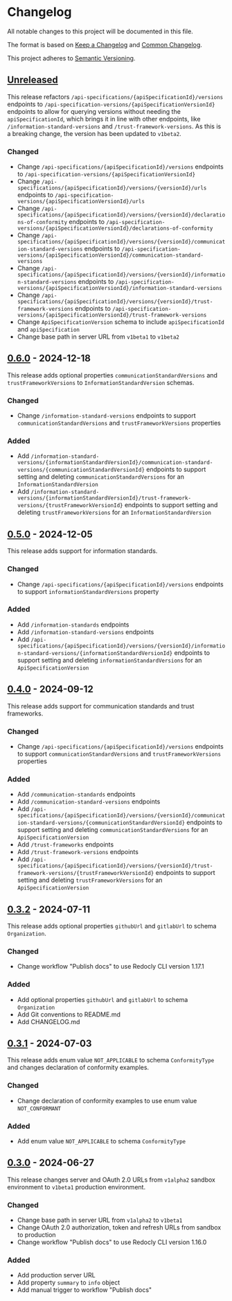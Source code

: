 ﻿# Changelog

All notable changes to this project will be documented in this file.

The format is based on [Keep a Changelog](https://keepachangelog.com/en/1.1.0/) and
[Common Changelog](https://common-changelog.org/).

This project adheres to [Semantic Versioning](https://semver.org/spec/v2.0.0.html).

## [Unreleased]

This release refactors `/api-specifications/{apiSpecificationId}/versions` endpoints to 
`/api-specification-versions/{apiSpecificationVersionId}` endpoints to allow for querying versions without needing the 
`apiSpecificationId`, which brings it in line with other endpoints, like `/information-standard-versions` and 
`/trust-framework-versions`. As this is a breaking change, the version has been updated to `v1beta2`.

### Changed

- Change `/api-specifications/{apiSpecificationId}/versions` endpoints to 
  `/api-specification-versions/{apiSpecificationVersionId}`
- Change `/api-specifications/{apiSpecificationId}/versions/{versionId}/urls` endpoints to
  `/api-specification-versions/{apiSpecificationVersionId}/urls`
- Change `/api-specifications/{apiSpecificationId}/versions/{versionId}/declarations-of-conformity` endpoints to
  `/api-specification-versions/{apiSpecificationVersionId}/declarations-of-conformity`
- Change `/api-specifications/{apiSpecificationId}/versions/{versionId}/communication-standard-versions` endpoints to
  `/api-specification-versions/{apiSpecificationVersionId}/communication-standard-versions`
- Change `/api-specifications/{apiSpecificationId}/versions/{versionId}/information-standard-versions` endpoints to
  `/api-specification-versions/{apiSpecificationVersionId}/information-standard-versions`
- Change `/api-specifications/{apiSpecificationId}/versions/{versionId}/trust-framework-versions` endpoints to
  `/api-specification-versions/{apiSpecificationVersionId}/trust-framework-versions`
- Change `ApiSpecificationVersion` schema to include `apiSpecificationId` and `apiSpecification`
- Change base path in server URL from `v1beta1` to `v1beta2`

## [0.6.0] - 2024-12-18

This release adds optional properties `communicationStandardVersions` and `trustFrameworkVersions` to
`InformationStandardVersion` schemas.

### Changed

- Change `/information-standard-versions` endpoints to support `communicationStandardVersions` and
  `trustFrameworkVersions` properties

### Added

- Add `/information-standard-versions/{informationStandardVersionId}/communication-standard-versions/{communicationStandardVersionId}`
  endpoints to support setting and deleting `communicationStandardVersions` for an `InformationStandardVersion`
- Add `/information-standard-versions/{informationStandardVersionId}/trust-framework-versions/{trustFrameworkVersionId}`
  endpoints to support setting and deleting `trustFrameworkVersions` for an `InformationStandardVersion`

## [0.5.0] - 2024-12-05

This release adds support for information standards.

### Changed

- Change `/api-specifications/{apiSpecificationId}/versions` endpoints to support `informationStandardVersions` property

### Added

- Add `/information-standards` endpoints
- Add `/information-standard-versions` endpoints
- Add `/api-specifications/{apiSpecificationId}/versions/{versionId}/information-standard-versions/{informationStandardVersionId}`
  endpoints to support setting and deleting `informationStandardVersions` for an `ApiSpecificationVersion`

## [0.4.0] - 2024-09-12

This release adds support for communication standards and trust frameworks.

### Changed

- Change `/api-specifications/{apiSpecificationId}/versions` endpoints to support `communicationStandardVersions` and 
  `trustFrameworkVersions` properties

### Added

- Add `/communication-standards` endpoints
- Add `/communication-standard-versions` endpoints
- Add `/api-specifications/{apiSpecificationId}/versions/{versionId}/communication-standard-versions/{communicationStandardVersionId}`
  endpoints to support setting and deleting `communicationStandardVersions` for an `ApiSpecificationVersion`
- Add `/trust-frameworks` endpoints
- Add `/trust-framework-versions` endpoints
- Add `/api-specifications/{apiSpecificationId}/versions/{versionId}/trust-framework-versions/{trustFrameworkVersionId}`
  endpoints to support setting and deleting `trustFrameworkVersions` for an `ApiSpecificationVersion`

## [0.3.2] - 2024-07-11

This release adds optional properties `githubUrl` and `gitlabUrl` to schema `Organization`.

### Changed

- Change workflow "Publish docs" to use Redocly CLI version 1.17.1

### Added

- Add optional properties `githubUrl` and `gitlabUrl` to schema `Organization`
- Add Git conventions to README.md
- Add CHANGELOG.md

## [0.3.1] - 2024-07-03

This release adds enum value `NOT_APPLICABLE` to schema `ConformityType` and changes declaration of conformity examples.

### Changed

- Change declaration of conformity examples to use enum value `NOT_CONFORMANT`

### Added

- Add enum value `NOT_APPLICABLE` to schema `ConformityType`

## [0.3.0] - 2024-06-27

This release changes server and OAuth 2.0 URLs from `v1alpha2` sandbox environment to `v1beta1` production environment.

### Changed

- Change base path in server URL from `v1alpha2` to `v1beta1`
- Change OAuth 2.0 authorization, token and refresh URLs from sandbox to production
- Change workflow "Publish docs" to use Redocly CLI version 1.16.0

### Added

- Add production server URL
- Add property `summary` to `info` object
- Add manual trigger to workflow "Publish docs"

[unreleased]: https://github.com/Nictiz/zorgapis-openapi-specification/compare/v0.6.0...HEAD
[0.6.0]: https://github.com/Nictiz/zorgapis-openapi-specification/compare/v0.5.0...v0.6.0
[0.5.0]: https://github.com/Nictiz/zorgapis-openapi-specification/compare/v0.4.0...v0.5.0
[0.4.0]: https://github.com/Nictiz/zorgapis-openapi-specification/compare/v0.3.2...v0.4.0
[0.3.2]: https://github.com/Nictiz/zorgapis-openapi-specification/compare/v0.3.1...v0.3.2
[0.3.1]: https://github.com/Nictiz/zorgapis-openapi-specification/compare/v0.3.0...v0.3.1
[0.3.0]: https://github.com/Nictiz/zorgapis-openapi-specification/releases/tag/v0.3.0